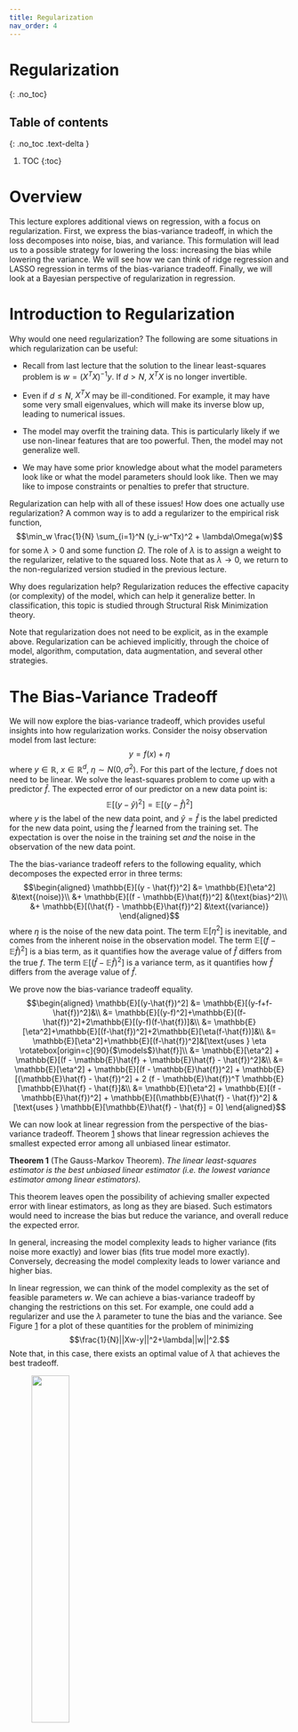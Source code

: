 ```yaml
---
title: Regularization
nav_order: 4
---
```

# Regularization
{: .no_toc}
## Table of contents
{: .no_toc .text-delta }

1. TOC
{:toc}

# Overview

This lecture explores additional views on regression, with a focus on
regularization. First, we express the bias-variance tradeoff, in which
the loss decomposes into noise, bias, and variance. This formulation
will lead us to a possible strategy for lowering the loss: increasing
the bias while lowering the variance. We will see how we can think of
ridge regression and LASSO regression in terms of the bias-variance
tradeoff. Finally, we will look at a Bayesian perspective of
regularization in regression.

# Introduction to Regularization

Why would one need regularization? The following are some situations in
which regularization can be useful:

- Recall from last lecture that the solution to the linear least-squares
  problem is $w= (X^TX)^{-1}y$. If $d > N$, $X^TX$ is no longer
  invertible.

- Even if $d \leq N$, $X^TX$ may be ill-conditioned. For example, it may
  have some very small eigenvalues, which will make its inverse blow up,
  leading to numerical issues.

- The model may overfit the training data. This is particularly likely
  if we use non-linear features that are too powerful. Then, the model
  may not generalize well.

- We may have some prior knowledge about what the model parameters look
  like or what the model parameters should look like. Then we may like
  to impose constraints or penalties to prefer that structure.

Regularization can help with all of these issues! How does one actually
use regularization? A common way is to add a regularizer to the
empirical risk function,
$$\min_w \frac{1}{N} \sum_{i=1}^N (y_i-w^Tx)^2 + \lambda\Omega(w)$$ for
some $\lambda > 0$ and some function $\Omega$. The role of $\lambda$ is
to assign a weight to the regularizer, relative to the squared loss.
Note that as $\lambda \to 0$, we return to the non-regularized version
studied in the previous lecture.

Why does regularization help? Regularization reduces the effective
capacity (or complexity) of the model, which can help it generalize
better. In classification, this topic is studied through Structural Risk
Minimization theory.

Note that regularization does not need to be explicit, as in the example
above. Regularization can be achieved implicitly, through the choice of
model, algorithm, computation, data augmentation, and several other
strategies.

# The Bias-Variance Tradeoff

We will now explore the bias-variance tradeoff, which provides useful
insights into how regularization works. Consider the noisy observation
model from last lecture: $$y = f(x)+\eta$$ where $y \in \mathbb{R}$,
$x \in \mathbb{R}^d$, $\eta \sim N(0, \sigma^2)$. For this part of the
lecture, $f$ does not need to be linear. We solve the least-squares
problem to come up with a predictor $\hat{f}$. The expected error of our
predictor on a new data point is:
$$\mathbb{E}[(y-\hat{y})^2]=\mathbb{E}[(y-\hat{f})^2]$$ where $y$ is the
label of the new data point, and $\hat{y} = \hat{f}$ is the label
predicted for the new data point, using the $\hat{f}$ learned from the
training set. The expectation is over the noise in the training set
*and* the noise in the observation of the new data point.

The the bias-variance tradeoff refers to the following equality, which
decomposes the expected error in three terms: $$\begin{aligned}
\mathbb{E}[(y - \hat{f})^2]
&= \mathbb{E}[\eta^2] &\text{(noise)}\\
&+ \mathbb{E}[(f - \mathbb{E}\hat{f})^2] &(\text{bias}^2)\\
&+ \mathbb{E}[(\hat{f} - \mathbb{E}\hat{f})^2] &\text{(variance)}
\end{aligned}$$ where $\eta$ is the noise of the new data point. The
term $\mathbb{E}[\eta^2]$ is inevitable, and comes from the inherent
noise in the observation model. The term
$\mathbb{E}[(f-\mathbb{E}\hat{f})^2]$ is a bias term, as it quantifies
how the average value of $\hat{f}$ differs from the true $f$. The term
$\mathbb{E}[(\hat{f}-\mathbb{E}\hat{f})^2]$ is a variance term, as it
quantifies how $\hat{f}$ differs from the average value of $\hat{f}$.

We prove now the bias-variance tradeoff equality. $$\begin{aligned}
\mathbb{E}[(y-\hat{f})^2]
&= \mathbb{E}[(y-f+f-\hat{f})^2]&\\
&= \mathbb{E}[(y-f)^2]+\mathbb{E}[(f-\hat{f})^2]+2\mathbb{E}[(y-f)(f-\hat{f})]&\\
&= \mathbb{E}[\eta^2]+\mathbb{E}[(f-\hat{f})^2]+2\mathbb{E}[\eta(f-\hat{f})]&\\
&= \mathbb{E}[\eta^2]+\mathbb{E}[(f-\hat{f})^2]&[\text{uses } \eta \rotatebox[origin=c]{90}{$\models$}\hat{f}]\\
&= \mathbb{E}[\eta^2] + \mathbb{E}[(f - \mathbb{E}\hat{f} + \mathbb{E}\hat{f} - \hat{f})^2]&\\
&= \mathbb{E}[\eta^2] + \mathbb{E}[(f - \mathbb{E}\hat{f})^2] + \mathbb{E}[(\mathbb{E}\hat{f} - \hat{f})^2] + 2 (f - \mathbb{E}\hat{f})^T \mathbb{E}[\mathbb{E}\hat{f} - \hat{f}]&\\
&= \mathbb{E}[\eta^2] + \mathbb{E}[(f - \mathbb{E}\hat{f})^2] + \mathbb{E}[(\mathbb{E}\hat{f} - \hat{f})^2] & [\text{uses } \mathbb{E}[\mathbb{E}\hat{f} - \hat{f}] = 0]
\end{aligned}$$

We can now look at linear regression from the perspective of the
bias-variance tradeoff. Theorem
<a href="#thm:gaussmarkov" data-reference-type="ref"
data-reference="thm:gaussmarkov">1</a> shows that linear regression
achieves the smallest expected error among all unbiased linear
estimator.

<div id="thm:gaussmarkov" class="theorem">

**Theorem 1** (The Gauss-Markov Theorem). *The linear least-squares
estimator is the best unbiased linear estimator (i.e. the lowest
variance estimator among linear estimators).*

</div>

This theorem leaves open the possibility of achieving smaller expected
error with linear estimators, as long as they are biased. Such
estimators would need to increase the bias but reduce the variance, and
overall reduce the expected error.

In general, increasing the model complexity leads to higher variance
(fits noise more exactly) and lower bias (fits true model more exactly).
Conversely, decreasing the model complexity leads to lower variance and
higher bias.

In linear regression, we can think of the model complexity as the set of
feasible parameters $w$. We can achieve a bias-variance tradeoff by
changing the restrictions on this set. For example, one could add a
regularizer and use the $\lambda$ parameter to tune the bias and the
variance. See Figure
<a href="#fig:bias_variance" data-reference-type="ref"
data-reference="fig:bias_variance">1</a> for a plot of these quantities
for the problem of minimizing $$\frac{1}{N}||Xw-y||^2+\lambda||w||^2.$$
Note that, in this case, there exists an optimal value of $\lambda$ that
achieves the best tradeoff.

<figure id="fig:bias_variance">
<img src="./bias_variance.png"
style="width:40.0%" />
<figcaption>Plot of squared bias and variance, together with their sum.
Also shown is the average test set error for a test data set size of
1000 points. The minimum value of <span
class="math inline">(bias)<sup>2</sup> + variance </span> occurs around
<span class="math inline">ln <em>λ</em> = 0.31</span>, which is close to
the value that gives the minimum error on the test data. Source: Figure
3.6 in <span class="citation"
data-cites="bishop2006pattern"></span>.</figcaption>
</figure>

# Ridge Regression and The Bias-Variance Tradeoff

We will now show that ridge regression, which uses an $l_2$ regularizer,
is biased. Then, we will compute the bias and variance terms for the
more general case of kernel ridge regression.

Recall that in ridge regression the objective is
$$\min_w \frac{1}{N} \sum_{i=1}^N (y_i - w^T x_i)^2 + \lambda ||w||^2$$
and the corresponding solution is
$$w = (X^T X + N \lambda I)^{-1}X^T y.$$ Note that the term
$N\lambda I$, added by the regularizer, makes $X^T X + N \lambda I$
invertible, because it increases all the eigenvalues of the positive
semidefinite matrix $X^TX$ by $N \lambda$. This effect was the original
motivation for ridge regression in .

We will now prove that the ridge regression solution is biased. For ease
of notation, let $M = X^TX$. We have: $$\begin{aligned}
w &= (M + N\lambda I)^{-1}X^T y\\
&= [M(I+N\lambda M^{-1})]^{-1}M[M^{-1}X^T y]\\
&= (I + N \lambda M^{-1})^{-1}M^{-1}M w_{ls}\\
&= (I + N \lambda M^{-1})^{-1} w_{ls}
\end{aligned}$$ where $w_{ls}$ is the least-squares solution (without
regularization). What remains to prove is that the least-squares
solution is unbiased; i.e. that $\mathbb{E}[w_{ls}]= w_{true}$. (Recall
that we are using the observation model $y=Xw_{true}+\eta$.) This
clearly implies that $\mathbb{E}[w] \neq w_{true}$ for any
$\lambda > 0$. We have: $$\begin{aligned}
\mathbb{E}[w_{ls}]
&= \mathbb{E}[(X^TX)^{-1}X^Ty]&\\
&= \mathbb{E}[(X^TX)^{-1}X^T(Xw_{true}+\eta)]&\\
&= (X^TX)^{-1}X^TXw_{true}+\mathbb{E}[(X^TX)^{-1}X^T\eta]&\\
&= (X^TX)^{-1}X^TXw_{true}&\\
&= w_{true}.
\end{aligned}$$

<div class="center">

</div>

We will now look at kernel ridge regression and write the bias and
variance in a closed form. In this case, the observation model over $N$
data points is
$$y = w^T \phi(x) + \epsilon, \qquad \epsilon \sim N(0, C)$$ where
$y \in \mathbb{R}^N$, $\epsilon \in \mathbb{R}^N$. Note that the noise
can be correlated. Let $z = \mathbb{E}[y]$ and
$\hat{z} = K(K+N\lambda I)^{-1}y$. Note that $\hat{z}$ is the prediction
made on these points using the kernelized least-squares estimator. Then
the expected error minus the noise component is: $$\begin{aligned}
\frac{1}{N}\mathbb{E}[||z-\hat{z}||^2]
&= \frac{1}{N}\mathbb{E}[||z-\mathbb{E}\hat{z}||^2] + \frac{1}{N} \mathbb{E}[||\mathbb{E}\hat{z} - \hat{z}||^2] + \frac{1}{N} (z-\mathbb{E}\hat{z})^T\mathbb{E}[\mathbb{E}\hat{z} - \hat{z}]\\
&= \frac{1}{N}\mathbb{E}[||z-\mathbb{E}\hat{z}||^2] + \frac{1}{N} \mathbb{E}[||\mathbb{E}\hat{z} - \hat{z}||^2]\\
&= \frac{1}{N} ||z-\mathbb{E}\hat{z}||^2 + \frac{1}{N} \operatorname{trace}[ \operatorname{var}(\hat{z})]\\
&= \frac{1}{N} ||(I-K(K+N\lambda I)^{-1})z||^2 + \frac{1}{N} \operatorname{trace}[\operatorname{var} (K(K+N\lambda I)^{-1}y)]\\
&= \frac{1}{N} ||((K+N\lambda I)(K+N\lambda I)^{-1} - K(K+N\lambda I)^{-1})z||^2 \\
&\qquad + \frac{1}{N} \operatorname{trace}[(K(K+N\lambda I)^{-1}) \operatorname{var}(y) (K(K+N\lambda I)^{-1})^T]\\
&= \frac{1}{N} ||N\lambda (K+N\lambda I)^{-1}z||^2 + \frac{1}{N} \operatorname{trace} [C (K+N\lambda I)^{-1}K^2(K+N\lambda I)^{-1}]\\
&= N \lambda^2 z^T (K+N\lambda I)^{-2} z + \frac{1}{N} \operatorname{trace} [C (K+N\lambda I)^{-1}K^2(K+N\lambda I)^{-1}]
\end{aligned}$$ Then the bias is
$$N \lambda^2 z^T (K+N\lambda I)^{-2} z$$ and the variance is
$$\frac{1}{N} \operatorname{trace}[C (K+N\lambda I)^{-1}K^2(K+N\lambda I)^{-1}].$$

<div class="center">

</div>

<span style="color: cdarkred">**Food for thought:**</span> The paper
shows a setting in which the best error for kernel ridge regression is
obtained by setting $\lambda \approx 0$. See Figure
<a href="#fig:liang_kernel" data-reference-type="ref"
data-reference="fig:liang_kernel">2</a>. Is this a violation of the
bias-variance tradeoff?

<figure id="fig:liang_kernel">
<img src="./liang_rakhlin.png"
style="width:60.0%" />
<figcaption>Kernel Regression on MNIST. Each line represents learning on
a subset of the MNIST data set, in which only two digits are selected.
Source: Figure 1 in <span class="citation"
data-cites="liang2018just"></span>.</figcaption>
</figure>

# LASSO Regression

In general, an $l_p$ regularizer leads to the objective
$$\min_w \frac{1}{N} \sum_{i=1}^N (y_i - w^Tx_i)^2 + \lambda ||w||_p^p.$$
For $p=2$, we get ridge regression. For $p=1$, we get LASSO.

Note that there are many other choices of regularizer; these include the
nuclear norm, the atomic norm, and many others.

<span style="color: cdarkred">**Food for thought:**</span> Which
regularizer should we use? When? Why?

LASSO stands for Least Absolute Shrinkage and Selection Operator. LASSO
performs automatic selection of relevant features in the data, by
encouraging sparsity in the weight vector $w$. LASSO is useful when
there is a large number of features that capture a complex model, but
the data is limited and does not allow using all these features
meaningfully. Ridge regression typically assigns some non-zero weight to
each feature. In contrast, LASSO tries to choose the sparsest weight
vectors.

As a simple example of the effect of the $l_1$ norm, consider the
one-dimensional objective $\min_w (y-w)^2$. With $l_2$ regularization,
we get:
$$\mathop{\mathrm{argmin}}_w (y-w)^2 + \lambda w^2 = \frac{y}{1+\lambda}.$$
In contrast, with $l_1$ regularization, we get:
$$\mathop{\mathrm{argmin}}_w (y-w)^2 + \lambda |w| = \begin{cases}
y-\frac{\lambda}{2} & \text{if } y > \frac{\lambda}{2}\\
y+\frac{\lambda}{2} & \text{if } y < -\frac{\lambda}{2}\\
0 & \text{if } y \in \left[-\frac{\lambda}{2}, \frac{\lambda}{2}\right]
\end{cases}$$ So LASSO performs “thresholding”, such that the smallest
values are pushed to zero. Because of this property, it is widely used
to obtain sparse solutions.

# Bayesian View on Regression

Recall that so far we have been modeling $\mathbb{P}(Y|X=x)$ directly,
assuming a linear model with noise. The model we used most often was
$$y = w^Tx + \eta, \qquad \eta \sim N(0,\sigma^2).$$ Let us try to find
the maximum likelihood estimator of $w$ for this model. Suppose we are
given training data $S=\{(x_1, y_1), ..., (x_N, y_N)\}$, where
$x\in \mathbb{R}^d$, $y\in\mathbb{R}$. Then we have: $$\begin{aligned}
w &= \mathop{\mathrm{argmax}}_w \prod_{i=1}^N \mathbb{P}(y_i|x_i,w)
= \mathop{\mathrm{argmax}}_w \sum_{i=1}^N \log \mathbb{P}(y_i|x_i,w)\\
&= \mathop{\mathrm{argmax}}_w -\sum_{i=1}^N (y_i - w^T x_i)^2
= \mathop{\mathrm{argmin}}_w \sum_{i=1}^N (y_i - w^T x_i)^2
\end{aligned}$$ where we used the pdf of the Gaussian and ignored terms
that did not depend on $w$. Note that this is the same as the
least-squares problem!

<div class="center">

</div>

Because maximum likelihood estimation can suffer from overfitting, a
general question is: how can we encode “prior knowledge or preference”
for the model parameters? Previously, we used regularization. Now, we
will consider an alternative concept.

Instead of only modeling $\mathbb{P}(Y|X=x)$, we will now “integrate”
over the entire family of linear models, incorporating some prior
knowledge we may have (or we may wish to enforce) on the parameters. We
will model a prior distribution over the parameters, and use it to
compute a posterior distribution over the parameters:
$$\mathbb{P}(\rm{parameters}|\rm{data}) \propto \mathbb{P}(\rm{data}|\rm{parameters}) \times \mathbb{P}(\rm{parameters}).$$
Suppose again we have the data $S=\{(x_1, y_1), ..., (x_N, y_N)\}$. We
assume the following model:
$$\mathbb{P}(S|w) \propto \exp\left(- \frac{1}{2\sigma^2} ||y-Xw||^2\right)$$
$$\mathbb{P}(w) \propto \exp\left(-\frac{1}{2} (w-\mu_0)^T S_0^{-1} (w-\mu_0)\right)$$
The form for $\mathbb{P}(S|w)$ is obtained by assuming
$\mathbb{P}(Y|X=x)$ is modeled as $N(w^Tx, \sigma^2)$, which is the same
as before. The important difference is that now we are assuming a
probability distribution over $w$.

With these assumptions, we can now compute the posterior distribution
over the model parameters: $$\begin{aligned}
\mathbb{P}(w|S)
&\propto \exp\left(- \frac{1}{2\sigma^2} ||y-Xw||^2\right) \exp\left(-\frac{1}{2} (w-\mu_0)^T S_0^{-1} (w-\mu_0)\right)\\
&\propto \exp\left(- \frac{1}{2\sigma^2} ||y-Xw||^2-\frac{1}{2} (w-\mu_0)^T S_0^{-1} (w-\mu_0)\right)\\
&\propto \exp\left( -\frac{1}{2} w^T J w + h^T w \right)
\end{aligned}$$ for the choice of $J$ and $h$ as:
$$J = S_0^{-1} + \sigma^{-2}X^TX$$
$$h = S_0^{-1}\mu_0 + \sigma^{-2}y^TX.$$

<div class="center">

</div>

If we want to convert back to the form of a multivariate Gaussian, we
get that $\mathbb{P}(w|S)$ is a multivariate Gaussian with mean $\mu_N$
and covariance matrix $S_N$, where:
$$S_N^{-1} = S_0^{-1} + \sigma^{-2} X^TX$$
$$\mu_N = S_N(S_0^{-1}\mu_0 + \sigma^{-2}y^T X).$$

As an example, let $\mu_0=0$, $S_0=s^2I$. Then:
$$S_N^{-1} = s^{-2}I+\sigma^{-2}X^TX$$
$$\mu_N = \left(\frac{\sigma^2}{s^2}I + X^TX\right)^{-1}y^TX$$ The
corresponding log-posterior for this choice of $\mu_0$ and $S_0$ is:
$$\log \mathbb{P}(w|S) = - \frac{1}{2\sigma^2}||y-Xw||^2-\frac{1}{2s^2}w^Tw + \rm{const}.$$
Therefore, maximizing the posterior is the same as solving ridge
regression! Therefore, a Gaussian prior on $w$ leads to ridge
regression. Other choices of priors on $w$ will lead to other forms of
regularized regression (e.g. a Laplace prior will lead to LASSO).

We have seen that a prior distribution on $w$ leads to a posterior
distribution over $w$. In addition, this framework provides a predictive
distribution for a new data point $x$. We can compute: $$\begin{aligned}
\mathbb{P}(y|x, S) = \int_w \mathbb{P}(y|x,w) \mathbb{P}(w|S) dw.
\end{aligned}$$

<div class="center">

</div>

<div class="center">

</div>

This allows us, for example, not only to predict, but to give a level of
confidence for our predictions.

## An Experiment

We will show now experimentally how the distribution of $w$ is updated
in a simple setting. This example is taken from §3 in . Let $x_i$ be
sampled uniformly in $[-1, 1]$. Let $y_i = a_0 + a_1 x_i + \epsilon_i$,
where $a_0 = -0.3$, $a_1 = 0.5$, $\epsilon_i \sim N(0, 0.2^2)$. We
consider the weight vector $w=(w_0, w_1)^T$ with prior distribution
$w \sim N(0, 0.5I)$. Then, Figure
<a href="#fig:bayes_regression" data-reference-type="ref"
data-reference="fig:bayes_regression">3</a> shows the distribution on
$w$ and six sample lines drawn from it after $0$ samples (i.e. prior),
$1$ sample, $2$ samples, and $20$ samples.

<figure id="fig:bayes_regression">

<figcaption>The distribution on <span
class="math inline"><em>w</em></span> (left side) and six samples drawn
from it (right side) after (a) <span class="math inline">0</span>
samples (b) <span class="math inline">1</span> sample (c) <span
class="math inline">2</span> samples (d) <span
class="math inline">20</span> samples. White cross in the left side
corresponds to the true values of <span
class="math inline"><em>a</em><sub>0</sub></span> and <span
class="math inline"><em>a</em><sub>1</sub></span>. Blue dots in the
right side correspond to samples. Source: Figure 3.7 in <span
class="citation" data-cites="bishop2006pattern"></span>.</figcaption>
</figure>

<span style="color: cdarkred">**Extra reading:**</span>

- Detailed notes on linear regression:  
  <https://www.fm.mathematik.uni-muenchen.de/teaching/teaching_ws1213/lectures/regression/notes.pdf>.

- §3 in .

- Lecture slides on ridge versus LASSO regression:  
  <http://statweb.stanford.edu/~tibs/sta305files/Rudyregularization.pdf>

- Sections on regression and LASSO in .
